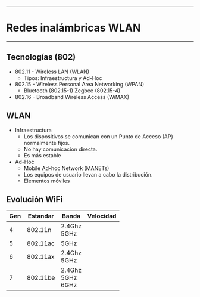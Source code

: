 
---
# Redes inalámbricas WLAN
---
## Tecnologías (802)
- 802.11 - Wireless LAN (WLAN)
	- Tipos: Infraestructura y Ad-Hoc
- 802.15 - Wireless Personal Area Networking (WPAN)
	- Bluetooth (802.15-1) Zegbee (802.15-4)
- 802.16 - Broadband Wireless Access (WiMAX)
## WLAN
- Infraestructura
	- Los dispositivos se comunican con un Punto de Acceso (AP) normalmente fijos.
	- No hay comunicacion directa.
	- Es más estable
- Ad-Hoc
	- Mobile Ad-hoc Network (MANETs)
	- Los equipos de usuario llevan a cabo la distribución. 
	- Elementos móviles
## Evolución WiFi

| Gen | Estandar | Banda                  | Velocidad |
| --- | -------- | ---------------------- | --------- |
| 4   | 802.11n  | 2.4Ghz<br>5GHz         |           |
| 5   | 802.11ac | 5GHz                   |           |
| 6   | 802.11ax | 2.4Ghz<br>5GHz         |           |
| 7   | 802.11be | 2.4Ghz<br>5GHz<br>6GHz |           |
